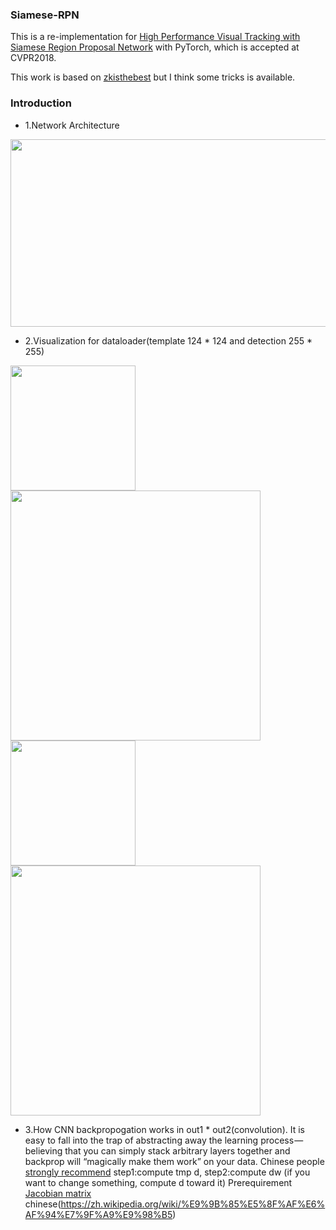 ### Siamese-RPN

This is a re-implementation for [High Performance Visual Tracking with Siamese Region Proposal Network](http://openaccess.thecvf.com/content_cvpr_2018/papers/Li_High_Performance_Visual_CVPR_2018_paper.pdf) with PyTorch, which is accepted at CVPR2018.


This work is based on [zkisthebest](https://github.com/zkisthebest/Siamese-RPN) but I think some tricks is available.

### Introduction
+ 1.Network Architecture
<div align=left><img width="900" height="300" src="https://github.com/songdejia/siamese-RPN/blob/master/screenshot/network.png"/></div>

+ 2.Visualization for dataloader(template 124 * 124 and detection 255 * 255)
<div align=left><img width="200" height="200" src="https://github.com/songdejia/siamese-RPN/blob/master/screenshot/dog_template.jpg"/></div>
<div align=left><img width="400" height="400" src="https://github.com/songdejia/siamese-RPN/blob/master/screenshot/dog_detection.jpg"/></div>
<div align=left><img width="200" height="200" src="https://github.com/songdejia/siamese-RPN/blob/master/screenshot/human_template.jpg"/></div>
<div align=left><img width="400" height="400" src="https://github.com/songdejia/siamese-RPN/blob/master/screenshot/human_detection.jpg"/></div>

+ 3.How CNN backpropogation works in out1 * out2(convolution).
	It is easy to fall into the trap of abstracting away the learning process — believing that you can simply stack arbitrary layers together and backprop will “magically make them work” on your data.
	Chinese people [strongly recommend](https://www.zhihu.com/question/27239198) step1:compute tmp d, step2:compute dw
	(if you want to change something, compute d toward it)
	Prerequirement [Jacobian matrix](https://en.wikipedia.org/wiki/Jacobian_matrix_and_determinant) chinese(https://zh.wikipedia.org/wiki/%E9%9B%85%E5%8F%AF%E6%AF%94%E7%9F%A9%E9%98%B5)









